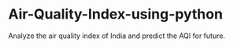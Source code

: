 # Air-Quality-Index-using-python
Analyze the air quality index of India and predict the AQI for future.
